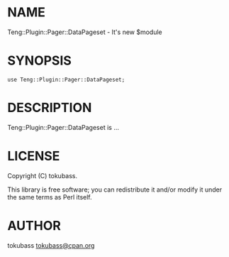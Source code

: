 # NAME

Teng::Plugin::Pager::DataPageset - It's new $module

# SYNOPSIS

    use Teng::Plugin::Pager::DataPageset;

# DESCRIPTION

Teng::Plugin::Pager::DataPageset is ...

# LICENSE

Copyright (C) tokubass.

This library is free software; you can redistribute it and/or modify
it under the same terms as Perl itself.

# AUTHOR

tokubass <tokubass@cpan.org>
